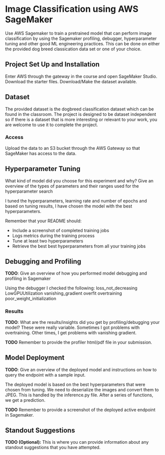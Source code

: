 # Image Classification using AWS SageMaker

Use AWS Sagemaker to train a pretrained model that can perform image classification by using the Sagemaker profiling, debugger, hyperparameter tuning and other good ML engineering practices. This can be done on either the provided dog breed classication data set or one of your choice.

## Project Set Up and Installation
Enter AWS through the gateway in the course and open SageMaker Studio. 
Download the starter files.
Download/Make the dataset available. 

## Dataset
The provided dataset is the dogbreed classification dataset which can be found in the classroom.
The project is designed to be dataset independent so if there is a dataset that is more interesting or relevant to your work, you are welcome to use it to complete the project.

### Access
Upload the data to an S3 bucket through the AWS Gateway so that SageMaker has access to the data. 

## Hyperparameter Tuning
What kind of model did you choose for this experiment and why? Give an overview of the types of parameters and their ranges used for the hyperparameter search

I tuned the hyperparameters, learning rate and number of epochs and based on tuning results, I have chosen the model with the best hyperparameters. 

Remember that your README should:
- Include a screenshot of completed training jobs
- Logs metrics during the training process
- Tune at least two hyperparameters
- Retrieve the best best hyperparameters from all your training jobs

## Debugging and Profiling
**TODO**: Give an overview of how you performed model debugging and profiling in Sagemaker

Using the debugger I checked the following: 
loss_not_decreasing
LowGPUUtilization
vanishing_gradient
overfit
overtraining
poor_weight_initialization

### Results
**TODO**: What are the results/insights did you get by profiling/debugging your model?
These were really variable. Sometimes I got problems with overtraining. Other times, I get problems with vanishing gradient. 

**TODO** Remember to provide the profiler html/pdf file in your submission.


## Model Deployment
**TODO**: Give an overview of the deployed model and instructions on how to query the endpoint with a sample input.  

The deployed model is based on the best hyperparameters that were chosen from tuning. 
We need to deserialize the images and convert them to JPEG. This is handled by the inference.py file. After a series of functions, we get a prediction. 


**TODO** Remember to provide a screenshot of the deployed active endpoint in Sagemaker.

## Standout Suggestions
**TODO (Optional):** This is where you can provide information about any standout suggestions that you have attempted.
